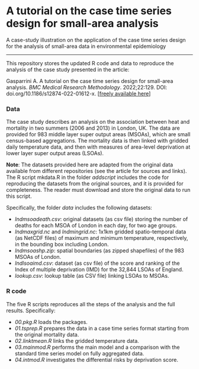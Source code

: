 # A tutorial on the case time series design for small-area analysis

A case-study illustration on the application of the case time series design for the analysis of small-area data in environmental epidemiology

------------------------------------------------------------------------

This repository stores the updated R code and data to reproduce the analysis of the case study presented in the article:

Gasparrini A. A tutorial on the case time series design for small-area analysis. *BMC Medical Research Methodology*. 2022;22:129. DOI: doi.org/10.1186/s12874-022-01612-x. [[freely available here](http://www.ag-myresearch.com/2022_gasparrini_bmcmrm.html)]

### Data

The case study describes an analysis on the association between heat and mortality in two summers (2006 and 2013) in London, UK. The data are provided for 983 middle layer super output areas (MSOAs), which are small census-based aggregations. The mortality data is then linked with gridded daily temperature data, and then with measures of area-level deprivation at lower layer super output areas (LSOAs).

**Note**: The datasets provided here are adapted from the original data available from different repositories (see the article for sources and links). The R script mkdata.R in the folder *addscript* includes the code for reproducing the datasets from the original sources, and it is provided for completeness. The reader must download and store the original data to run this script.

Specifically, the folder *data* includes the following datasets:

-  *lndmsoadeath.csv*: original datasets (as csv file) storing the number of deaths for each MSOA of London in each day, for two age groups.
-   *lndmaxgrid.nc* and *lndmingrid.nc*: 1x1km gridded spatio-temporal data (as NetCDF files) of maximum and minimum temperature, respectively, in the bounding box including London.
-   *lndmsoashp.zip*: spatial boundaries (as zipped shapefiles) of the 983 MSOAs of London.
-   *lndlsoaimd.csv*: dataset (as csv file) of the score and ranking of the Index of multiple deprivation (IMD) for the 32,844 LSOAs of England.
-   *lookup.csv*: lookup table (as CSV file) linking LSOAs to MSOAs.

### R code

The five R scripts reproduces all the steps of the analysis and the full results. Specifically:

-   *00.pkg.R* loads the packages.
-   *01.tsprep.R* prepares the data in a case time series format starting from the original mortality data.
-   *02.linktmean.R* links the gridded temperature data.
-   *03.mainmod.R* performs the main model and a comparison with the standard time series model on fully aggregated data.
-   *04.intmod.R* investigates the differential risks by deprivation score.
